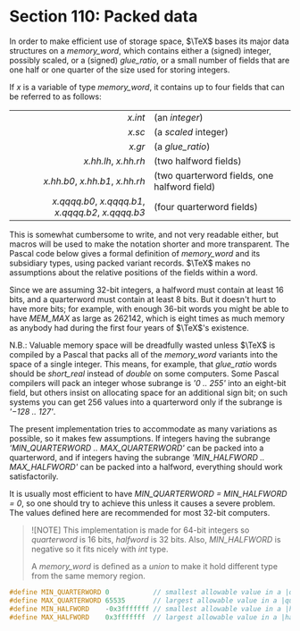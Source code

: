 # Section 110: Packed data

In order to make efficient use of storage space, $\TeX$ bases its major data structures on a *memory_word*, which contains either a (signed) integer, possibly scaled, or a (signed) *glue_ratio*, or a small number of fields that are one half or one quarter of the size used for storing integers.

If *x* is a variable of type *memory_word*, it contains up to four fields that can be referred to as follows:

|                                                  |                                              |
|-------------------------------------------------:|----------------------------------------------|
*x.int*                                            | (an *integer*)<br>                           |
*x.sc*                                             | (a *scaled* integer)<br>                     |
*x.gr*                                             | (a *glue_ratio*)<br>                         |
*x.hh.lh*, *x.hh.rh*                               | (two halfword fields)<br>                    |
*x.hh.b0*, *x.hh.b1*, *x.hh.rh*                    | (two quarterword fields, one halfword field) |
*x.qqqq.b0*, *x.qqqq.b1*, *x.qqqq.b2*, *x.qqqq.b3* | (four quarterword fields)                    |

This is somewhat cumbersome to write, and not very readable either, but macros will be used to make the notation shorter and more transparent.
The Pascal code below gives a formal definition of *memory_word* and its subsidiary types, using packed variant records.
$\TeX$ makes no assumptions about the relative positions of the fields within a word.

Since we are assuming 32-bit integers, a halfword must contain at least 16 bits, and a quarterword must contain at least 8 bits.
But it doesn't hurt to have more bits; for example, with enough 36-bit words you might be able to have *MEM_MAX* as large as 262142, which is eight times as much memory as anybody had during the first four years of $\TeX$'s existence.

N.B.: Valuable memory space will be dreadfully wasted unless $\TeX$ is compiled by a Pascal that packs all of the *memory_word* variants into the space of a single integer.
This means, for example, that *glue_ratio* words should be *short_real* instead of *double* on some computers.
Some Pascal compilers will pack an integer whose subrange is *'0 .. 255'* into an eight-bit field, but others insist on allocating space for an additional sign bit;
on such systems you can get 256 values into a quarterword only if the subrange is *'−128 .. 127'*.

The present implementation tries to accommodate as many variations as possible, so it makes few assumptions.
If integers having the subrange *'MIN_QUARTERWORD .. MAX_QUARTERWORD'* can be packed into a quarterword, and if integers having the subrange *'MIN_HALFWORD .. MAX_HALFWORD'* can be packed into a halfword, everything should work satisfactorily.

It is usually most efficient to have *MIN_QUARTERWORD = MIN_HALFWORD = 0*, so one should try to achieve this unless it causes a severe problem.
The values defined here are recommended for most 32-bit computers.

> ![NOTE]
> This implementation is made for 64-bit integers so *quarterword* is 16 bits, *halfword* is 32 bits.
> Also, *MIN_HALFWORD* is negative so it fits nicely with *int* type.
> 
> A *memory_word* is defined as a *union* to make it hold different type from the same memory region.

```c include/constants.h
#define MIN_QUARTERWORD 0           // smallest allowable value in a |quarterword|
#define MAX_QUARTERWORD 65535       // largest allowable value in a |quarterword|
#define MIN_HALFWORD    -0x3fffffff // smallest allowable value in a |halfword|
#define MAX_HALFWORD    0x3fffffff  // largest allowable value in a |halfword|
```
